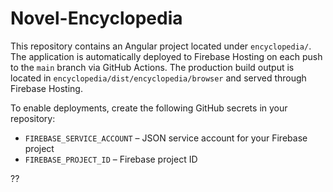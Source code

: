 # Novel-Encyclopedia

This repository contains an Angular project located under `encyclopedia/`. The application is automatically deployed to Firebase Hosting on each push to the `main` branch via GitHub Actions. The production build output is located in `encyclopedia/dist/encyclopedia/browser` and served through Firebase Hosting.

To enable deployments, create the following GitHub secrets in your repository:

- `FIREBASE_SERVICE_ACCOUNT` – JSON service account for your Firebase project
- `FIREBASE_PROJECT_ID` – Firebase project ID


??